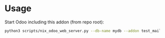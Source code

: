 # Usage

Start Odoo including this addon (from repo root):

```bash
python3 scripts/nix_odoo_web_server.py --db-name mydb --addon test_mail_sms
```
